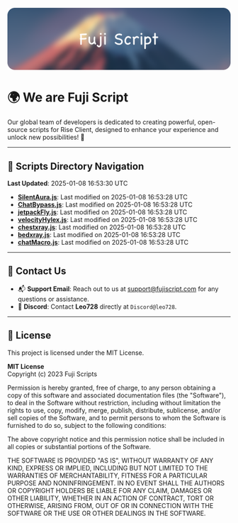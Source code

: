 ![Banner](.github/b.webp)

# 🌍 **We are Fuji Script**

Our global team of developers is dedicated to creating powerful, open-source scripts for Rise Client, designed to enhance your experience and unlock new possibilities! 🌟

---
<!-- SCRIPTS_NAVIGATION_START -->
## 📂 **Scripts Directory Navigation**

**Last Updated**: 2025-01-08 16:53:30 UTC

- **[SilentAura.js](scripts/SilentAura.js)**: Last modified on 2025-01-08 16:53:28 UTC
- **[ChatBypass.js](scripts/ChatBypass.js)**: Last modified on 2025-01-08 16:53:28 UTC
- **[jetpackFly.js](scripts/jetpackFly.js)**: Last modified on 2025-01-08 16:53:28 UTC
- **[velocityHylex.js](scripts/velocityHylex.js)**: Last modified on 2025-01-08 16:53:28 UTC
- **[chestxray.js](scripts/chestxray.js)**: Last modified on 2025-01-08 16:53:28 UTC
- **[bedxray.js](scripts/bedxray.js)**: Last modified on 2025-01-08 16:53:28 UTC
- **[chatMacro.js](scripts/chatMacro.js)**: Last modified on 2025-01-08 16:53:28 UTC

<!-- SCRIPTS_NAVIGATION_END -->

---

## 💬 **Contact Us**  
- 📬 **Support Email**: Reach out to us at [support@fujiscript.com](mailto:support@fujiscript.com) for any questions or assistance.  
- 💬 **Discord**: Contact **Leo728** directly at `Discord@leo728`.

---

## 📜 **License**

This project is licensed under the MIT License.  

**MIT License**  
Copyright (c) 2023 Fuji Scripts  

Permission is hereby granted, free of charge, to any person obtaining a copy of this software and associated documentation files (the "Software"), to deal in the Software without restriction, including without limitation the rights to use, copy, modify, merge, publish, distribute, sublicense, and/or sell copies of the Software, and to permit persons to whom the Software is furnished to do so, subject to the following conditions:  

The above copyright notice and this permission notice shall be included in all copies or substantial portions of the Software.  

THE SOFTWARE IS PROVIDED "AS IS", WITHOUT WARRANTY OF ANY KIND, EXPRESS OR IMPLIED, INCLUDING BUT NOT LIMITED TO THE WARRANTIES OF MERCHANTABILITY, FITNESS FOR A PARTICULAR PURPOSE AND NONINFRINGEMENT. IN NO EVENT SHALL THE AUTHORS OR COPYRIGHT HOLDERS BE LIABLE FOR ANY CLAIM, DAMAGES OR OTHER LIABILITY, WHETHER IN AN ACTION OF CONTRACT, TORT OR OTHERWISE, ARISING FROM, OUT OF OR IN CONNECTION WITH THE SOFTWARE OR THE USE OR OTHER DEALINGS IN THE SOFTWARE.  
